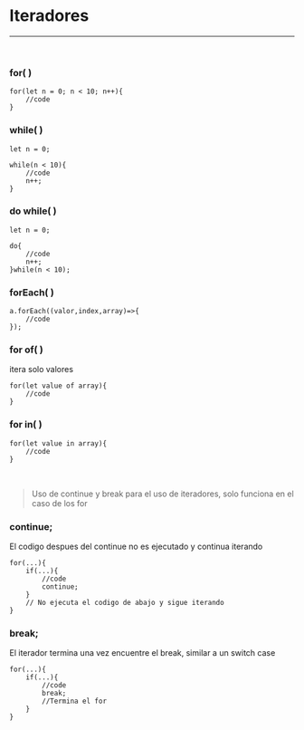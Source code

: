 # Iteradores
---
<br/>

### for( )
```
for(let n = 0; n < 10; n++){
    //code
}
```

### while( )
```
let n = 0;

while(n < 10){
    //code
    n++;
}
```

### do while( )
```
let n = 0;

do{
    //code
    n++;
}while(n < 10);
```

### forEach( )
```
a.forEach((valor,index,array)=>{
    //code
});
```

### for of( )
itera solo valores
```
for(let value of array){
    //code
}
```

### for in( )
```
for(let value in array){
    //code
}
```
<br/>

> Uso de continue y break para el uso de iteradores, solo funciona en el caso de los for

### continue;
El codigo despues del continue no es ejecutado y continua iterando
```
for(...){
    if(...){
        //code
        continue;
    }
    // No ejecuta el codigo de abajo y sigue iterando
}
```

### break;
El iterador termina una vez encuentre el break, similar a un switch case
```
for(...){
    if(...){
        //code
        break;
        //Termina el for
    }
}
```


